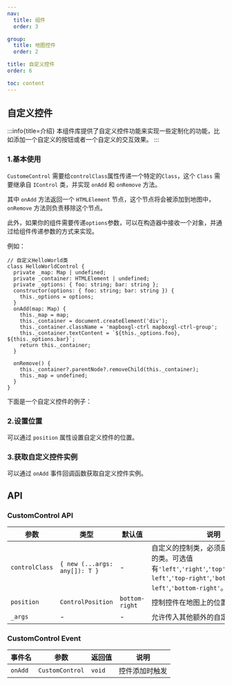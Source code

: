 ```yaml
---
nav:
  title: 组件
  order: 3

group:
  title: 地图控件
  order: 2

title: 自定义控件
order: 6

toc: content
---
```


## 自定义控件

:::info{title=介绍}
本组件库提供了自定义控件功能来实现一些定制化的功能，比如添加一个自定义的按钮或者一个自定义的交互效果。
:::

### 1.基本使用

`CustomeControl` 需要给`controlClass`属性传递一个特定的`Class`，这个 `Class` 需要继承自 `IControl` 类，并实现 `onAdd` 和 `onRemove` 方法。

其中 `onAdd` 方法返回一个 `HTMLElement` 节点，这个节点将会被添加到地图中，`onRemove` 方法则负责移除这个节点。

此外，如果你的组件需要传递`options`参数，可以在构造器中接收一个对象，并通过给组件传递参数的方式来实现。

例如：

```tsx ｜ pure
// 自定义HelloWorld类
class HelloWorldControl {
  private _map: Map | undefined;
  private _container: HTMLElement | undefined;
  private _options: { foo: string; bar: string };
  constructor(options: { foo: string; bar: string }) {
    this._options = options;
  }
  onAdd(map: Map) {
    this._map = map;
    this._container = document.createElement('div');
    this._container.className = 'mapboxgl-ctrl mapboxgl-ctrl-group';
    this._container.textContent = `${this._options.foo}, ${this._options.bar}`;
    return this._container;
  }

  onRemove() {
    this._container?.parentNode?.removeChild(this._container);
    this._map = undefined;
  }
}
```

下面是一个自定义控件的例子：

<code src="../examples/customControl/demo1.tsx" compact="true"></code>

### 2.设置位置

可以通过 `position` 属性设置自定义控件的位置。

<code src="../examples/customControl/demo2.tsx" compact="true"></code>

### 3.获取自定义控件实例

可以通过 `onAdd` 事件回调函数获取自定义控件实例。

<code src="../examples/customControl/demo3.tsx" compact="true"></code>

## API

### CustomControl API

| 参数           | 类型                          | 默认值         | 说明                                                                                                                                                |
| -------------- | ----------------------------- | -------------- | --------------------------------------------------------------------------------------------------------------------------------------------------- |
| `controlClass` | `{ new (...args: any[]): T }` | -              | 自定义的控制类，必须是一个可实例化的类。可选值有`'left'`,`'right'`,`'top'`,`'bottom'`,`'top-left'`,`'top-right'`,`'bottom-left'`,`'bottom-right'`。 |
| `position`     | `ControlPosition`             | `bottom-right` | 控制控件在地图上的位置。                                                                                                                            |
| `_args`        | -                             | -              | 允许传入其他额外的自定义参数。                                                                                                                      |

### CustomControl Event

| 事件名  | 参数            | 返回值 | 说明           |
| ------- | --------------- | ------ | -------------- |
| `onAdd` | `CustomControl` | `void` | 控件添加时触发 |
